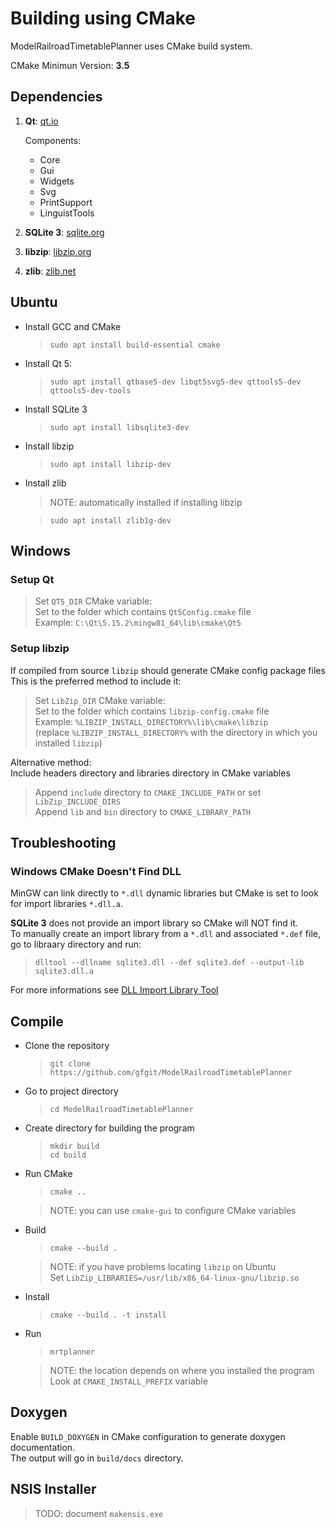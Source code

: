 # Building using CMake

ModelRailroadTimetablePlanner uses CMake build system.

CMake Minimun Version: **3.5**


## Dependencies

1. **Qt**: [qt.io](https://www.qt.io)

    Components:
    - Core
    - Gui
    - Widgets
    - Svg
    - PrintSupport
    - LinguistTools

2. **SQLite 3**: [sqlite.org](https://sqlite.org/index.html)

3. **libzip**: [libzip.org](https://libzip.org)

4. **zlib**: [zlib.net](https://www.zlib.net)


## Ubuntu

- Install GCC and CMake
  >`sudo apt install build-essential cmake`

- Install Qt 5:
  >`sudo apt install qtbase5-dev libqt5svg5-dev qttools5-dev qttools5-dev-tools`
    
- Install SQLite 3
  >`sudo apt install libsqlite3-dev`

- Install libzip
  >`sudo apt install libzip-dev`

- Install zlib
  > NOTE: automatically installed if installing libzip
  
  >`sudo apt install zlib1g-dev`


## Windows

### Setup Qt
> Set `QT5_DIR` CMake variable:  
> Set to the folder which contains `Qt5Config.cmake` file  
> Example: `C:\Qt\5.15.2\mingw81_64\lib\cmake\Qt5`

### Setup libzip
If compiled from source `libzip` should generate CMake config package files  
This is the preferred method to include it:  
> Set `LibZip_DIR` CMake variable:  
> Set to the folder which contains `libzip-config.cmake` file  
> Example: `%LIBZIP_INSTALL_DIRECTORY%\lib\cmake\libzip`  
> (replace `%LIBZIP_INSTALL_DIRECTORY%` with the directory in which you installed `libzip`)  

Alternative method:  
Include headers directory and libraries directory in CMake variables  
> Append `include` directory to `CMAKE_INCLUDE_PATH` or set `LibZip_INCLUDE_DIRS`  
> Append `lib` and `bin` directory to `CMAKE_LIBRARY_PATH`  

## Troubleshooting

### Windows CMake Doesn't Find DLL

MinGW can link directly to `*.dll` dynamic libraries but CMake is set to look for
import libraries `*.dll.a`.  

**SQLite 3** does not provide an import library so CMake will NOT find it.  
To manually create an import library from a `*.dll` and associated `*.def` file, go to libraary directory and run:  
> `dlltool --dllname sqlite3.dll --def sqlite3.def --output-lib sqlite3.dll.a`  

For more informations see [DLL Import Library Tool](https://www.willus.com/mingw/colinp/win32/tools/dlltool.html)  

## Compile

- Clone the repository
  > `git clone https://github.com/gfgit/ModelRailroadTimetablePlanner`

- Go to project directory
  > `cd ModelRailroadTimetablePlanner`

- Create directory for building the program
  > `mkdir build`  
  > `cd build`

- Run CMake
  > `cmake ..`

  > NOTE: you can use `cmake-gui` to configure CMake variables

- Build
  > `cmake --build .`

  > NOTE: if you have problems locating `libzip` on Ubuntu  
  >       Set `LibZip_LIBRARIES=/usr/lib/x86_64-linux-gnu/libzip.so`

- Install
  > `cmake --build . -t install`

- Run
  > `mrtplanner`
  
  > NOTE: the location depends on where you installed the program  
  >       Look at `CMAKE_INSTALL_PREFIX` variable

## Doxygen

Enable `BUILD_DOXYGEN` in CMake configuration to generate doxygen documentation.  
The output will go in `build/docs` directory.


## NSIS Installer

> TODO: document `makensis.exe`

